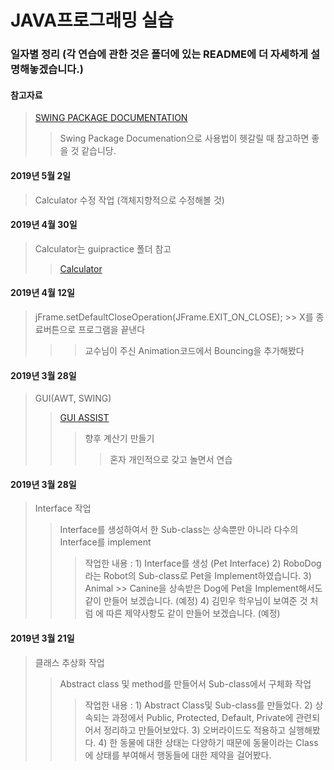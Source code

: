 **JAVA프로그래밍 실습**
=================

### 일자별 정리 (각 연습에 관한 것은 폴더에 있는 README에 더 자세하게 설명해놓겠습니다.)

#### 참고자료
> [SWING PACKAGE DOCUMENTATION](https://docs.oracle.com/javase/8/docs/api/index.html?javax/swing/package-summary.html "SWING PACKAGE DOCUMENTATION")
>> Swing Package Documenation으로 사용법이 헷갈릴 때 참고하면 좋을 것 같습니당.


#### 2019년 5월 2일
> Calculator 수정 작업 (객체지향적으로 수정해볼 것)

#### 2019년 4월 30일
> Calculator는 guipractice 폴더 참고
>> [Calculator](https://github.com/jaehchangSCSC/JavaClass/tree/master/GUIPractice "Calculator")

#### 2019년 4월 12일
> jFrame.setDefaultCloseOperation(JFrame.EXIT_ON_CLOSE); >> X를 종료버튼으로 프로그램을 끝낸다
>>> 교수님이 주신 Animation코드에서 Bouncing을 추가해봤다

#### 2019년 3월 28일
> GUI(AWT, SWING)
>> [GUI ASSIST](https://programmingsummaries.tistory.com/61 "GUI ASSIST LINK (참고)")
>>> 향후 계산기 만들기
>>>> 혼자 개인적으로 갖고 놀면서 연습

#### 2019년 3월 28일
> Interface 작업
>> Interface를 생성하여서 한 Sub-class는 상속뿐만 아니라 다수의 Interface를 implement
>>> 작업한 내용 : 1) Interface를 생성 (Pet Interface) 2) RoboDog라는 Robot의 Sub-class로 Pet을 Implement하였습니다. 3) Animal >> Canine을 상속받은 Dog에 Pet을 Implement해서도 같이 만들어 보겠습니다. (예정) 4) 김민우 학우님이 보여준 것 처럼 <Type>에 따른 제약사항도 같이 만들어 보겠습니다. (예정)

#### 2019년 3월 21일
> 클래스 추상화 작업
>> Abstract class 및 method를 만들어서 Sub-class에서 구체화 작업
>>> 작업한 내용 : 1) Abstract Class및 Sub-class를 만들었다. 2) 상속되는 과정에서 Public, Protected, Default, Private에 관련되어서 정리하고 만들어보았다. 3) 오버라이드도 적용하고 실행해봤다. 4) 한 동물에 대한 상태는 다양하기 때문에 동물이라는 Class에 상태를 부여해서 행동들에 대한 제약을 걸어봤다.







